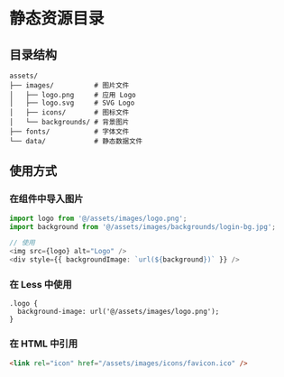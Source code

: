 # 静态资源目录

## 目录结构

```
assets/
├── images/          # 图片文件
│   ├── logo.png     # 应用 Logo
│   ├── logo.svg     # SVG Logo
│   ├── icons/       # 图标文件
│   └── backgrounds/ # 背景图片
├── fonts/           # 字体文件
└── data/            # 静态数据文件
```

## 使用方式

### 在组件中导入图片

```typescript
import logo from '@/assets/images/logo.png';
import background from '@/assets/images/backgrounds/login-bg.jpg';

// 使用
<img src={logo} alt="Logo" />
<div style={{ backgroundImage: `url(${background})` }} />
```

### 在 Less 中使用

```less
.logo {
  background-image: url('@/assets/images/logo.png');
}
```

### 在 HTML 中引用

```html
<link rel="icon" href="/assets/images/icons/favicon.ico" />
```
